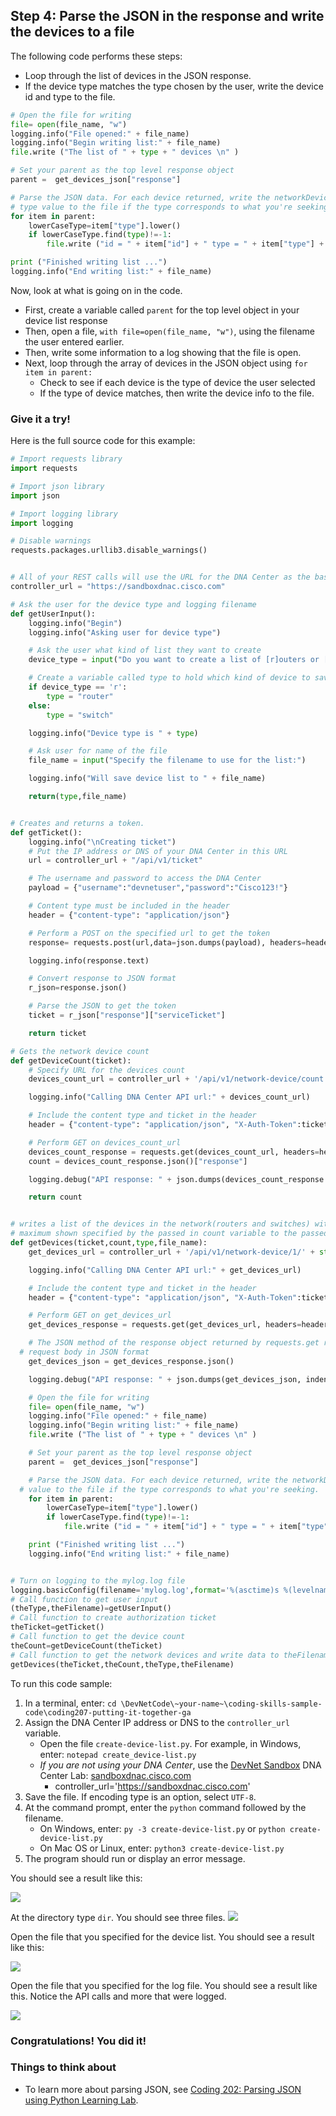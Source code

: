 ## Step 4: Parse the JSON in the response and write the devices to a file
The following code performs these steps:

* Loop through the list of devices in the JSON response.
* If the device type matches the type chosen by the user, write the device id and type to the file.

```python
# Open the file for writing
file= open(file_name, "w")
logging.info("File opened:" + file_name)
logging.info("Begin writing list:" + file_name)
file.write ("The list of " + type + " devices \n" )

# Set your parent as the top level response object
parent =  get_devices_json["response"]

# Parse the JSON data. For each device returned, write the networkDeviceId and
# type value to the file if the type corresponds to what you're seeking.
for item in parent:
	lowerCaseType=item["type"].lower()
	if lowerCaseType.find(type)!=-1:
		file.write ("id = " + item["id"] + " type = " + item["type"] + "\n")

print ("Finished writing list ...")
logging.info("End writing list:" + file_name)
```
Now, look at what is going on in the code.

* First, create a variable called `parent` for the top level object in your device list response
* Then, open a file, `with file=open(file_name, "w")`, using the filename the user entered earlier.
* Then, write some information to a log showing that the file is open.
* Next, loop through the array of devices in the JSON object using `for item in parent:`
    * Check to see if each device is the type of device the user selected
    * If the type of device matches, then write the device info to the file.

### Give it a try!

Here is the full source code for this example:

```python
# Import requests library
import requests

# Import json library
import json

# Import logging library
import logging

# Disable warnings
requests.packages.urllib3.disable_warnings()


# All of your REST calls will use the URL for the DNA Center as the base URL
controller_url = "https://sandboxdnac.cisco.com"

# Ask the user for the device type and logging filename
def getUserInput():
	logging.info("Begin")
	logging.info("Asking user for device type")

	# Ask the user what kind of list they want to create
	device_type = input("Do you want to create a list of [r]outers or [s]witches?")

	# Create a variable called type to hold which kind of device to save
	if device_type == 'r':
		type = "router"
	else:
		type = "switch"

	logging.info("Device type is " + type)

	# Ask user for name of the file
	file_name = input("Specify the filename to use for the list:")

	logging.info("Will save device list to " + file_name)

	return(type,file_name)


# Creates and returns a token.
def getTicket():
	logging.info("\nCreating ticket")
	# Put the IP address or DNS of your DNA Center in this URL
	url = controller_url + "/api/v1/ticket"

	# The username and password to access the DNA Center
	payload = {"username":"devnetuser","password":"Cisco123!"}

	# Content type must be included in the header
	header = {"content-type": "application/json"}

	# Perform a POST on the specified url to get the token
	response= requests.post(url,data=json.dumps(payload), headers=header, verify=False)

	logging.info(response.text)

	# Convert response to JSON format
	r_json=response.json()

	# Parse the JSON to get the token
	ticket = r_json["response"]["serviceTicket"]

	return ticket

# Gets the network device count
def getDeviceCount(ticket):
	# Specify URL for the devices count
	devices_count_url = controller_url + '/api/v1/network-device/count'

	logging.info("Calling DNA Center API url:" + devices_count_url)

	# Include the content type and ticket in the header
	header = {"content-type": "application/json", "X-Auth-Token":ticket}

	# Perform GET on devices_count_url
	devices_count_response = requests.get(devices_count_url, headers=header, verify=False)
	count = devices_count_response.json()["response"]

	logging.debug("API response: " + json.dumps(devices_count_response.json(), indent=4, separators=(',', ': ')))

	return count


# writes a list of the devices in the network(routers and switches) with the
# maximum shown specified by the passed in count variable to the passed in file_name.
def getDevices(ticket,count,type,file_name):
	get_devices_url = controller_url + '/api/v1/network-device/1/' + str(count)

	logging.info("Calling DNA Center API url:" + get_devices_url)

	# Include the content type and ticket in the header
	header = {"content-type": "application/json", "X-Auth-Token":ticket}

	# Perform GET on get_devices_url
	get_devices_response = requests.get(get_devices_url, headers=header, verify=False)

	# The JSON method of the response object returned by requests.get returns the
  # request body in JSON format
	get_devices_json = get_devices_response.json()

	logging.debug("API response: " + json.dumps(get_devices_json, indent=4, separators=(',', ': ')))

	# Open the file for writing
	file= open(file_name, "w")
	logging.info("File opened:" + file_name)
	logging.info("Begin writing list:" + file_name)
	file.write ("The list of " + type + " devices \n" )

	# Set your parent as the top level response object
	parent =  get_devices_json["response"]

	# Parse the JSON data. For each device returned, write the networkDeviceId and type
  # value to the file if the type corresponds to what you're seeking.
	for item in parent:
		lowerCaseType=item["type"].lower()
		if lowerCaseType.find(type)!=-1:
			file.write ("id = " + item["id"] + " type = " + item["type"] + "\n")

	print ("Finished writing list ...")
	logging.info("End writing list:" + file_name)


# Turn on logging to the mylog.log file
logging.basicConfig(filename='mylog.log',format='%(asctime)s %(levelname)s: %(message)s',datefmt='%m/%d/%Y %I:%M:%S %p', level=logging.DEBUG)
# Call function to get user input
(theType,theFilename)=getUserInput()
# Call function to create authorization ticket
theTicket=getTicket()
# Call function to get the device count
theCount=getDeviceCount(theTicket)
# Call function to get the network devices and write data to theFilename
getDevices(theTicket,theCount,theType,theFilename)
```

To run this code sample:
1. In a terminal, enter:
    `cd \DevNetCode\~your-name~\coding-skills-sample-code\coding207-putting-it-together-ga`
2. Assign the DNA Center IP address or DNS to the `controller_url` variable.
    * Open the file `create-device-list.py`. For example, in Windows, enter: `notepad create_device-list.py`
    * *If you are not using your DNA Center*, use the [DevNet Sandbox](https://developer.cisco.com/site/devnet/sandbox/) DNA Center Lab: [sandboxdnac.cisco.com](https://sandboxdnac.cisco.com)
        * controller_url='https://sandboxdnac.cisco.com'
3. Save the file. If encoding type is an option, select `UTF-8`.
4. At the command prompt, enter the `python` command followed by the filename.
    * On Windows, enter: `py -3 create-device-list.py` or `python create-device-list.py`
    * On Mac OS or Linux, enter: `python3 create-device-list.py`
5. The program should run or display an error message.

You should see a result like this:

![](assets/images/create-device-list-1.png)

At the directory type `dir`. You should see three files.
![](assets/images/create-device-list-2.png)

Open the file that you specified for the device list. You should see a result like this:

![](assets/images/create-device-list-3.png)


Open the file that you specified for the log file. You should see a result like this. Notice the API calls and more that were logged.

![](assets/images/create-device-list-4.png)

### Congratulations! You did it!

### Things to think about
* To learn more about parsing JSON, see [Coding 202: Parsing JSON using Python Learning Lab](/lab/coding-202-parsing-json/step/1).
